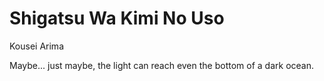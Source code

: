 # Shigatsu Wa Kimi No Uso

Kousei Arima

Maybe... just maybe, the light can reach even the bottom of a dark ocean.